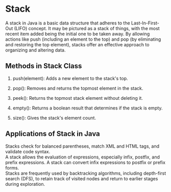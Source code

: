 <h1>Stack</h1>
A stack in Java is a basic data structure that adheres to the Last-In-First-Out (LIFO) concept. It may be pictured as a stack of things, with the most recent item added being the initial one to be taken away. By allowing actions like push (including an element to the top) and pop (by eliminating and restoring the top element), stacks offer an effective approach to organizing and altering data.

<h2>Methods in Stack Class</h2>

1. push(element): Adds a new element to the stack's top.

2. pop(): Removes and returns the topmost element in the stack.

3. peek(): Returns the topmost stack element without deleting it.

4. empty(): Returns a boolean result that determines if the stack is empty.

5. size(): Gives the stack's element count.

<h2>Applications of Stack in Java</h2>

Stacks check for balanced parentheses, match XML and HTML tags, and validate code syntax.<br>
A stack allows the evaluation of expressions, especially infix, postfix, and prefix expressions. A stack can convert infix expressions to postfix or prefix forms.<br>
Stacks are frequently used by backtracking algorithms, including depth-first search (DFS), to retain track of visited nodes and return to earlier stages during exploration.